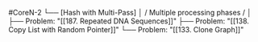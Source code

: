 #CoreN-2
└── [Hash with Multi-Pass]
    │   / Multiple processing phases /
    │
    ├── Problem: "[[187. Repeated DNA Sequences]]"
    ├── Problem: "[[138. Copy List with Random Pointer]]"
    └── Problem: "[[133. Clone Graph]]"